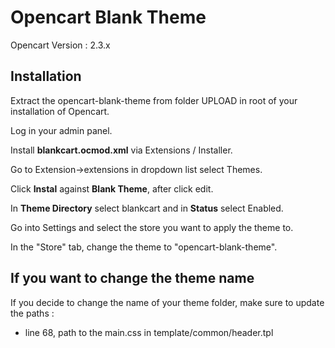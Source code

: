 Opencart Blank Theme
====================

Opencart Version : 2.3.x


Installation
------------

Extract the opencart-blank-theme from folder UPLOAD in root of your installation of Opencart.

Log in your admin panel.

Install **blankcart.ocmod.xml** via Extensions / Installer.

Go to Extension->extensions in dropdown list select Themes.

Click **Instal** against **Blank Theme**, after click edit.

In **Theme Directory** select blankcart and in **Status** select Enabled.

Go into Settings and select the store you want to apply the theme to.

In the "Store" tab, change the theme to "opencart-blank-theme".

If you want to change the theme name
------------------------------------

If you decide to change the name of your theme folder, make sure to update the paths :

- line 68, path to the main.css in template/common/header.tpl

